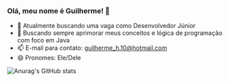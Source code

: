 ### Olá, meu nome é Guilherme! 👋

- 🔭 Atualmente buscando uma vaga como Desenvolvedor Júnior
- 🌱 Buscando sempre aprimorar meus conceitos e lógica de programação com foco em Java
- 📫 E-mail para contato: guilherme_h.10@hotmail.com
- 😄 Pronomes: Ele/Dele

![Anurag's GitHub stats](https://github-readme-stats.vercel.app/api?username=GuilhermeHSP&show_icons=true&theme=dark)
